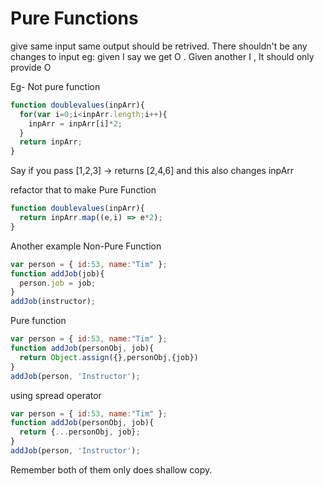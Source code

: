 # Pure Functions
give same input same output should be retrived. There shouldn't be any changes to input
eg: given I say we get O . Given another I , It should only provide O

Eg- Not pure function
``` javascript
function doublevalues(inpArr){
  for(var i=0;i<inpArr.length;i++){
    inpArr = inpArr[i]*2;
  }
  return inpArr;
}
```
Say if you pass [1,2,3] -> returns [2,4,6] and this also changes inpArr 

refactor that to make Pure Function
``` javascript
function doublevalues(inpArr){
  return inpArr.map((e,i) => e*2);
}
```
Another example
Non-Pure Function
``` javascript
var person = { id:53, name:"Tim" };
function addJob(job){
  person.job = job;
}
addJob(instructor);
```
Pure function 
``` javascript
var person = { id:53, name:"Tim" };
function addJob(personObj, job){
  return Object.assign({},personObj,{job})
}
addJob(person, 'Instructor');
```
using spread operator
``` javascript
var person = { id:53, name:"Tim" };
function addJob(personObj, job){
  return {...personObj, job};
}
addJob(person, 'Instructor');
```
Remember both of them only does shallow copy.
